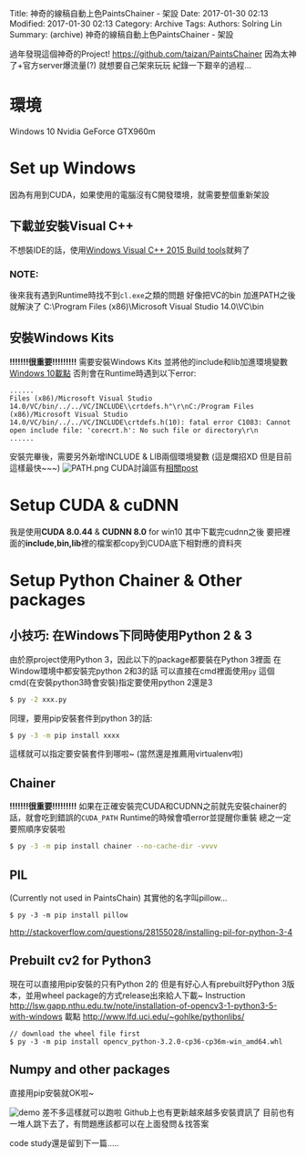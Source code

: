 Title: 神奇的線稿自動上色PaintsChainer - 架設
Date: 2017-01-30 02:13
Modified: 2017-01-30 02:13
Category: Archive
Tags: 
Authors: Solring Lin
Summary: (archive) 神奇的線稿自動上色PaintsChainer - 架設


過年發現這個神奇的Project!
https://github.com/taizan/PaintsChainer
因為太神了+官方server爆流量(?) 就想要自己架來玩玩
紀錄一下艱辛的過程...

# 環境
Windows 10
Nvidia GeForce GTX960m

# Set up Windows
因為有用到CUDA，如果使用的電腦沒有C開發環境，就需要整個重新架設

## 下載並安裝Visual C++
不想裝IDE的話，使用[Windows Visual C++ 2015 Build tools](http://landinghub.visualstudio.com/visual-cpp-build-tools)就夠了

### NOTE:
後來我有遇到Runtime時找不到```cl.exe```之類的問題
好像把VC的bin 加進PATH之後就解決了
C:\Program Files (x86)\Microsoft Visual Studio 14.0\VC\bin

## 安裝Windows Kits
**!!!!!!!很重要!!!!!!!!!**
需要安裝Windows Kits 並將他的include和lib加進環境變數
[Windows 10載點](https://developer.microsoft.com/zh-tw/windows/downloads/windows-10-sdk)
否則會在Runtime時遇到以下error:
```
......
Files (x86)/Microsoft Visual Studio 14.0/VC/bin/../../VC/INCLUDE\\crtdefs.h"\r\nC:/Program Files (x86)/Microsoft Visual Studio 14.0/VC/bin/../../VC/INCLUDE\crtdefs.h(10): fatal error C1083: Cannot open include file: 'corecrt.h': No such file or directory\r\n
......
```
安裝完畢後，需要另外新增INCLUDE & LIB兩個環境變數
(這是爛招XD 但是目前這樣最快~~~)
![PATH.png](http://user-image.logdown.io/user/13673/blog/12890/post/1365466/koQL7A91Qji5LCKs3UOo_PATH.png)
CUDA討論區有[相關post](https://devtalk.nvidia.com/default/topic/969047/cuda-8-vs2015-corecrt-h-error/?offset=7)

# Setup CUDA & cuDNN
我是使用**CUDA 8.0.44** & **CUDNN 8.0** for win10
其中下載完cudnn之後
要把裡面的**include,bin,lib**裡的檔案都copy到CUDA底下相對應的資料夾

# Setup Python Chainer & Other packages

## 小技巧: 在Windows下同時使用Python 2 & 3
由於原project使用Python 3，因此以下的package都要裝在Python 3裡面
在Window環境中都安裝完python 2和3的話
可以直接在cmd裡面使用```py``` 這個cmd(在安裝python3時會安裝)指定要使用python 2還是3 
``` sh
$ py -2 xxx.py
```
同理，要用pip安裝套件到python 3的話:
``` sh
$ py -3 -m pip install xxxx
```
這樣就可以指定要安裝套件到哪啦~
(當然還是推薦用virtualenv啦)

## Chainer
**!!!!!!!很重要!!!!!!!!!**
如果在正確安裝完CUDA和CUDNN之前就先安裝chainer的話，就會吃到錯誤的```CUDA_PATH```
Runtime的時候會噴error並提醒你重裝
總之一定要照順序安裝啦
``` sh
$ py -3 -m pip install chainer --no-cache-dir -vvvv
```

## PIL
(Currently not used in PaintsChain)
其實他的名字叫pillow...
```
$ py -3 -m pip install pillow
```
http://stackoverflow.com/questions/28155028/installing-pil-for-python-3-4

## Prebuilt cv2 for Python3
現在可以直接用pip安裝的只有Python 2的
但是有好心人有prebuilt好Python 3版本，並用wheel package的方式release出來給人下載~
Instruction
http://lsw.gapp.nthu.edu.tw/note/installation-of-opencv3-1-python3-5-with-windows
載點
http://www.lfd.uci.edu/~gohlke/pythonlibs/
```
// download the wheel file first
$ py -3 -m pip install opencv_python-3.2.0-cp36-cp36m-win_amd64.whl
```

## Numpy and other packages
直接用pip安裝就OK啦~

![demo](https://68.media.tumblr.com/93ac7fbc3292a788ea175dee27b67d9c/tumblr_oklgg16N5c1vxv7jho2_r1_1280.png)
差不多這樣就可以跑啦
Github上也有更新越來越多安裝資訊了
目前也有一堆人跳下去了，有問題應該都可以在上面發問＆找答案

code study還是留到下一篇.....